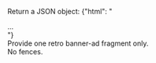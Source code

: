 Return a JSON object: {"html": "<div>…</div>"}  
Provide one retro banner-ad fragment only.  
No fences.
